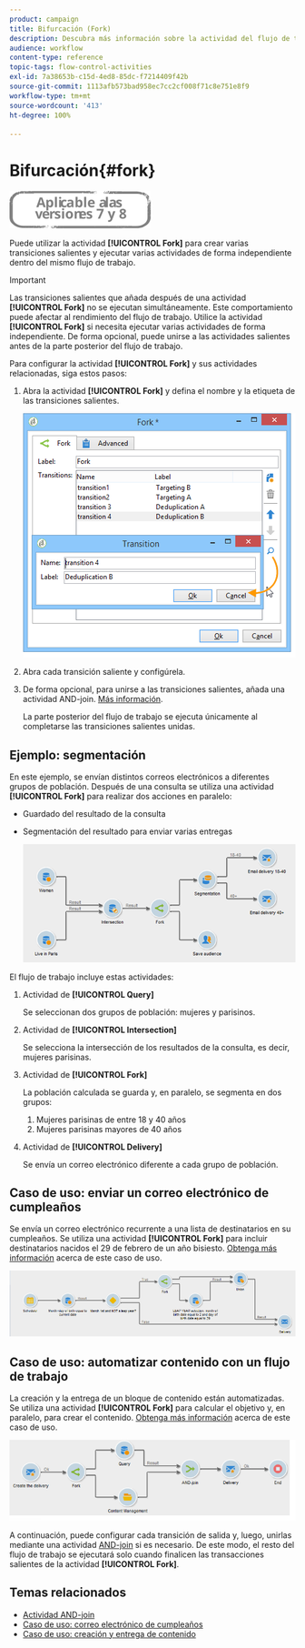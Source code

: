 ```yaml
---
product: campaign
title: Bifurcación (Fork)
description: Descubra más información sobre la actividad del flujo de trabajo Bifurcación (fork)
audience: workflow
content-type: reference
topic-tags: flow-control-activities
exl-id: 7a38653b-c15d-4ed8-85dc-f7214409f42b
source-git-commit: 1113afb573bad958ec7cc2cf008f71c8e751e8f9
workflow-type: tm+mt
source-wordcount: '413'
ht-degree: 100%

---
```


# Bifurcación{#fork}

![](../../assets/common.svg)

Puede utilizar la actividad **[!UICONTROL Fork]** para crear varias transiciones salientes y ejecutar varias actividades de forma independiente dentro del mismo flujo de trabajo.

>[!IMPORTANT]
>
>Las transiciones salientes que añada después de una actividad **[!UICONTROL Fork]** no se ejecutan simultáneamente. Este comportamiento puede afectar al rendimiento del flujo de trabajo. Utilice la actividad **[!UICONTROL Fork]** si necesita ejecutar varias actividades de forma independiente. De forma opcional, puede unirse a las actividades salientes antes de la parte posterior del flujo de trabajo.

Para configurar la actividad **[!UICONTROL Fork]** y sus actividades relacionadas, siga estos pasos:

1. Abra la actividad **[!UICONTROL Fork]** y defina el nombre y la etiqueta de las transiciones salientes.

   ![](assets/s_user_segmentation_fork.png)

1. Abra cada transición saliente y configúrela.
1. De forma opcional, para unirse a las transiciones salientes, añada una actividad AND-join. [Más información](and-join.md).

   La parte posterior del flujo de trabajo se ejecuta únicamente al completarse las transiciones salientes unidas.

## Ejemplo: segmentación

En este ejemplo, se envían distintos correos electrónicos a diferentes grupos de población. Después de una consulta se utiliza una actividad **[!UICONTROL Fork]** para realizar dos acciones en paralelo:

* Guardado del resultado de la consulta
* Segmentación del resultado para enviar varias entregas

   ![La actividad de bifurcación sigue la intersección de dos consultas y precede a una actividad de actualización de lista y una actividad de división.](assets/wkf_fork_example.png)

El flujo de trabajo incluye estas actividades:

1. Actividad de **[!UICONTROL Query]**

   Se seleccionan dos grupos de población: mujeres y parisinos.

1. Actividad de **[!UICONTROL Intersection]**

   Se selecciona la intersección de los resultados de la consulta, es decir, mujeres parisinas.

1. Actividad de **[!UICONTROL Fork]**

   La población calculada se guarda y, en paralelo, se segmenta en dos grupos:

   1. Mujeres parisinas de entre 18 y 40 años
   1. Mujeres parisinas mayores de 40 años

1. Actividad de **[!UICONTROL Delivery]**

   Se envía un correo electrónico diferente a cada grupo de población.

## Caso de uso: enviar un correo electrónico de cumpleaños

Se envía un correo electrónico recurrente a una lista de destinatarios en su cumpleaños. Se utiliza una actividad **[!UICONTROL Fork]** para incluir destinatarios nacidos el 29 de febrero de un año bisiesto. [Obtenga más información](sending-a-birthday-email.md) acerca de este caso de uso.

![La actividad de bifurcación sigue a una actividad de prueba y precede a dos actividades de consulta.](assets/birthday-workflow_usecase_1.png)

## Caso de uso: automatizar contenido con un flujo de trabajo

La creación y la entrega de un bloque de contenido están automatizadas. Se utiliza una actividad **[!UICONTROL Fork]** para calcular el objetivo y, en paralelo, para crear el contenido. [Obtenga más información](../../delivery/using/automating-via-workflows.md#creating-the-delivery-and-its-content) acerca de este caso de uso.

![La actividad de bifurcación sigue a una actividad de entrega y precede a una actividad de consulta y a una actividad de administración de contenido, que se unen a través de una actividad AND-join.](../../delivery/using/assets/d_ncs_content_workflow10.png)

A continuación, puede configurar cada transición de salida y, luego, unirlas mediante una actividad [AND-join](and-join.md) si es necesario. De este modo, el resto del flujo de trabajo se ejecutará solo cuando finalicen las transacciones salientes de la actividad **[!UICONTROL Fork]**.

## Temas relacionados

* [Actividad AND-join](and-join.md)
* [Caso de uso: correo electrónico de cumpleaños](sending-a-birthday-email.md)
* [Caso de uso: creación y entrega de contenido](../../delivery/using/automating-via-workflows.md#creating-the-delivery-and-its-content)